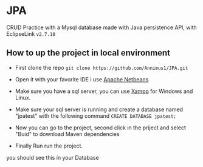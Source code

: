 # JPA

CRUD Practice with a Mysql database made with Java persistence API, with EclipseLink `v2.7.10`

## How to up the project in local environment

- First clone the repo `git clone https://github.com/Annimus1/JPA.git`

- Open it with your favorite IDE i use [Apache Netbeans](https://netbeans.apache.org/front/main/download/)

- Make sure you have a sql server, you can use [Xampp](https://www.apachefriends.org/) for Windows and Linux.

- Make sure your sql server is running and create a database named "jpatest" with the following command `CREATE DATABASE jpatest;`

- Now you can go to the project, second click in the priject and select "Buid" to download Maven dependencies

- Finally Run run the project.

you should see this in your Database

![]()
